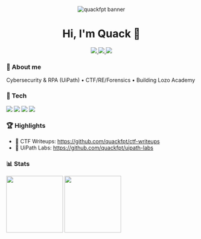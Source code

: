 <p align="center">
  <img src="assets/banner.png" alt="quackfpt banner" />
</p>

<h1 align="center">Hi, I'm Quack 👋</h1>

<p align="center">
  <a href="https://www.facebook.com/quan.tranquang.7773" target="_blank">
    <img src="https://img.shields.io/badge/Facebook-1877F2?style=for-the-badge&logo=facebook&logoColor=white" />
  </a>
  <a href="mailto:quantqse184335@fpt.edu.vn">
    <img src="https://img.shields.io/badge/Email-quantqse184335%40fpt.edu.vn-D14836?style=for-the-badge&logo=gmail&logoColor=white" />
  </a>
  <a href="https://www.linkedin.com/in/quan-tran-quang-1780b2298/" target="_blank">
    <img src="https://img.shields.io/badge/LinkedIn-0A66C2?style=for-the-badge&logo=linkedin&logoColor=white" />
  </a>
</p>


### 🚀 About me
Cybersecurity & RPA (UiPath) • CTF/RE/Forensics • Building Lozo Academy

### 🧰 Tech
<img src="https://img.shields.io/badge/Python-3776AB?logo=python&logoColor=white">
<img src="https://img.shields.io/badge/Kali_Linux-557C94?logo=kalilinux&logoColor=white">
<img src="https://img.shields.io/badge/UiPath-FF6C37?logo=uipath&logoColor=white">
<img src="https://img.shields.io/badge/Docker-2496ED?logo=docker&logoColor=white">

### 🏆 Highlights
- 🔐 CTF Writeups: https://github.com/quackfpt/ctf-writeups
- 🤖 UiPath Labs: https://github.com/quackfpt/uipath-labs

### 📊 Stats
<img height="150" src="https://github-readme-stats.vercel.app/api?username=quackfpt&show_icons=true&hide_title=true">
<img height="150" src="https://github-readme-stats.vercel.app/api/top-langs/?username=quackfpt&layout=compact&langs_count=8">

